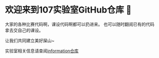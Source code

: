 # 欢迎来到107实验室GitHub仓库 👋

大家的各种比赛代码啊，课设代码啊都可以扔进来。
也可以随时翻阅已有的代码拿去交自己的课设。   

让我们共同建立美好屎山~

实验室相关信息请查阅[information仓库](https://github.com/nuaajc-lab107/information)

